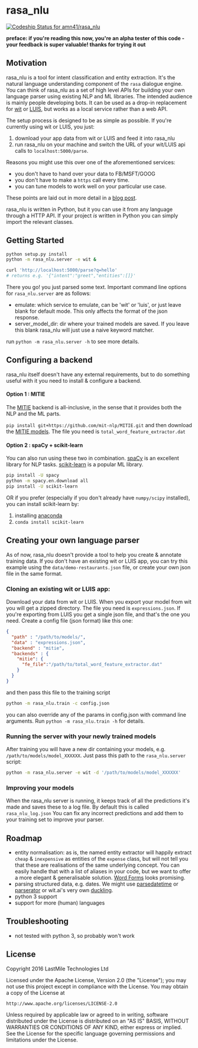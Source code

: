 # rasa_nlu
[ ![Codeship Status for amn41/rasa_nlu](https://app.codeship.com/projects/b06f6000-7444-0134-8053-76df66f7aa2d/status?branch=master)](https://app.codeship.com/projects/179147)

**preface: if you're reading this now, you're an alpha tester of this code - your feedback is super valuable! thanks for trying it out**

## Motivation

rasa_nlu is a tool for intent classification and entity extraction. It's the natural language understanding component of the `rasa` dialogue engine.
You can think of rasa_nlu as a set of high level APIs for building your own language parser using existing NLP and ML libraries.
The intended audience is mainly people developing bots. 
It can be used as a drop-in replacement for [wit](https://wit.ai) or [LUIS](https://luis.ai), but works as a local service rather than a web API. 

The setup process is designed to be as simple as possible. If you're currently using wit or LUIS, you just:
1. download your app data from wit or LUIS and feed it into rasa_nlu
2. run rasa_nlu on your machine and switch the URL of your wit/LUIS api calls to `localhost:5000/parse`.

Reasons you might use this over one of the aforementioned services: 
- you don't have to hand over your data to FB/MSFT/GOOG
- you don't have to make a `https` call every time.
- you can tune models to work well on your particular use case.

These points are laid out in more detail in a [blog post](https://medium.com/lastmile-conversations/do-it-yourself-nlp-for-bot-developers-2e2da2817f3d).

rasa_nlu is written in Python, but it you can use it from any language through a HTTP API. 
If your project *is* written in Python you can simply import the relevant classes.
 
## Getting Started
```bash
python setup.py install
python -m rasa_nlu.server -e wit &

curl 'http://localhost:5000/parse?q=hello'
# returns e.g. '{"intent":"greet","entities":[]}'
```

There you go! you just parsed some text. Important command line options for `rasa_nlu.server` are as follows:
- emulate: which service to emulate, can be 'wit' or 'luis', or just leave blank for default mode. This only affects the format of the json response.
- server_model_dir: dir where your trained models are saved. If you leave this blank rasa_nlu will just use a naive keyword matcher.

run `python -m rasa_nlu.server -h` to see more details.


## Configuring a backend
rasa_nlu itself doesn't have any external requirements, but to do something useful with it you need to install & configure a backend. 

#### Option 1 : MITIE
The [MITIE](https://github.com/mit-nlp/MITIE) backend is all-inclusive, in the sense that it provides both the NLP and the ML parts.

`pip install git+https://github.com/mit-nlp/MITIE.git`
and then download the [MITIE models](https://github.com/mit-nlp/MITIE/releases/download/v0.4/MITIE-models-v0.2.tar.bz2). The file you need is `total_word_feature_extractor.dat`

#### Option 2 : spaCy + scikit-learn
You can also run using these two in combination. 
[spaCy](https://spacy.io/) is an excellent library for NLP tasks.
[scikit-learn](http://scikit-learn.org/) is a popular ML library.

```bash
pip install -U spacy
python -m spacy.en.download all
pip install -U scikit-learn
```

OR if you prefer (especially if you don't already have `numpy/scipy` installed), you can install scikit-learn by:

1. installing [anaconda](https://www.continuum.io/downloads)
2. `conda install scikit-learn`


<!---
- [NLTK](www.nltk.org/)
-->

## Creating your own language parser

As of now, rasa_nlu doesn't provide a tool to help you create & annotate training data. 
If you don't have an existing wit or LUIS app, you can try this example using the `data/demo-restaurants.json` file, or create your own json file in the same format. 

### Cloning an existing wit or LUIS app:

Download your data from wit or LUIS. When you export your model from wit you will get a zipped directory. The file you need is `expressions.json`.
If you're exporting from LUIS you get a single json file, and that's the one you need. Create a config file (json format) like this one:

```json
{
  "path" : "/path/to/models/",
  "data" : "expressions.json",
  "backend" : "mitie",
  "backends" : {
    "mitie": {
      "fe_file":"/path/to/total_word_feature_extractor.dat"
    }
  }
}
```

and then pass this file to the training script

```bash
python -m rasa_nlu.train -c config.json
```

you can also override any of the params in config.json with command line arguments. Run `python -m rasa_nlu.train -h` for details.

### Running the server with your newly trained models

After training you will have a new dir containing your models, e.g. `/path/to/models/model_XXXXXX`. 
Just pass this path to the `rasa_nlu.server` script:

```bash
python -m rasa_nlu.server -e wit -d '/path/to/models/model_XXXXXX'
```

<!---
### Using Rasa from python
Pretty simple really, just open your python interpreter and type:
```python
from rasa.backends import MITIEInterpreter

interpreter = MITIEInterpreter('data/intent_classifier.dat','data/ner.dat','data/total_word_feature_extractor.dat')
interpreter.parse("hello world")  # -> {'intent':'greet','entities':[]}
```
-->

### Improving your models
When the rasa_nlu server is running, it keeps track of all the predictions it's made and saves these to a log file. By default this is called `rasa_nlu_log.json`
You can fix any incorrect predictions and add them to your training set to improve your parser.

## Roadmap 
- entity normalisation: as is, the named entity extractor will happily extract `cheap` & `inexpensive` as entities of the `expense` class, but will not tell you that these are realisations of the same underlying concept. You can easily handle that with a list of aliases in your code, but we want to offer a more elegant & generalisable solution. [Word Forms](https://github.com/gutfeeling/word_forms) looks promising.
- parsing structured data, e.g. dates. We might use [parsedatetime](https://pypi.python.org/pypi/parsedatetime/) or [parserator](https://github.com/datamade/parserator) or wit.ai's very own [duckling](https://duckling.wit.ai/). 
- python 3 support
- support for more (human) languages

## Troubleshooting
- not tested with python 3, so probably won't work


## License
Copyright 2016 LastMile Technologies Ltd

Licensed under the Apache License, Version 2.0 (the "License");
you may not use this project except in compliance with the License.
You may obtain a copy of the License at

    http://www.apache.org/licenses/LICENSE-2.0

Unless required by applicable law or agreed to in writing, software
distributed under the License is distributed on an "AS IS" BASIS,
WITHOUT WARRANTIES OR CONDITIONS OF ANY KIND, either express or implied.
See the License for the specific language governing permissions and
limitations under the License.
